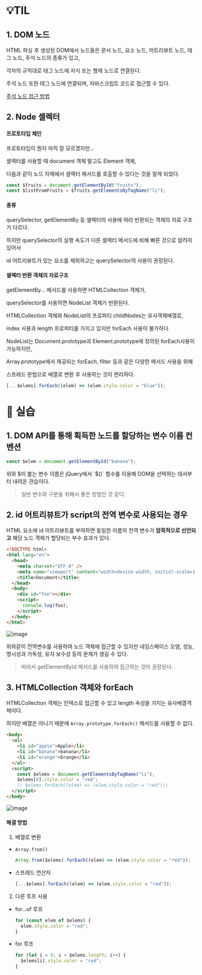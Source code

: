# 💡TIL

## 1. DOM 노드

HTML 파싱 후 생성된 DOM에서 노드들은 문서 노드, 요소 노드, 어트리뷰트 노드, 태그 노드, 주석 노드의 종류가 있고,

각자의 규칙대로 태그 노드에 자식 또는 형제 노드로 연결된다.

주석 노드 또한 태그 노드에 연결되며, 자바스크립트 코드로 접근할 수 있다.

[주석 노드 접근 방법](https://claude.ai/chat/6b3e46f5-3801-4fea-bd6f-c91697cecd56)

## 2. Node 셀렉터

#### 프로토타입 체인

프로토타입이 뭔지 아직 잘 모르겠지만...

셀렉터를 사용할 때 document 객체 말고도 Element 객체,

다음과 같이 노드 자체에서 셀렉터 메서드를 호출할 수 있다는 것을 알게 되었다.

```js
const $fruits = document.getElementById("fruits");
const $listFromFruits = $fruits.getElementsByTagName("li");
```

#### 종류

querySelector, getElementBy 등 셀렉터의 사용에 따라 반환되는 객체의 자료 구조가 다르다.

하지만 querySelector의 실행 속도가 다른 셀렉터 메서드에 비해 빠른 것으로 알려저 있어서

id 어트리뷰트가 있는 요소를 제외하고는 querySelector의 사용이 권장된다.

#### 셀렉터 반환 객체의 자료구조

getElementBy... 메서드를 사용하면 HTMLCollection 객체가,

querySelector를 사용하면 NodeList 객체가 반환된다.

HTMLCollection 객체와 NodeList의 프로퍼티 childNodes는 유사객체배열로,

index 사용과 length 프로퍼티를 가지고 있지만 forEach 사용이 불가하다.

NodeList는 Document.prototype과 Element.prototype에 정의된 forEach사용이 가능하지만,

Array.prototype에서 제공되는 forEach, filter 등과 같은 다양한 메서드 사용을 위해

스프레드 문법으로 배열로 변환 후 사용하는 것이 편리하다.

```js
[...$elems].forEach((elem) => (elem.style.color = "blue"));
```

# 📖 실습

## 1. DOM API를 통해 획득한 노드를 할당하는 변수 이름 컨벤션

```js
const $elem = document.getElementById("banana");
```

위와 $이 붙는 변수 이름은 jQuery에서 `$()` 함수를 이용해 DOM을 선택하는 데서부터 내려온 관습이다.

> 일반 변수와 구분을 위해서 좋은 방법인 것 같다.

## 2. id 어트리뷰트가 script의 전역 변수로 사용되는 경우

HTML 요소에 id 어트리뷰트를 부여하면 동일한 이름의 전역 변수가 **암묵적으로 선언되고** 해당 노드 객체가 할당되는 부수 효과가 있다.

```html
<!DOCTYPE html>
<html lang="en">
  <head>
    <meta charset="UTF-8" />
    <meta name="viewport" content="width=device-width, initial-scale=1.0" />
    <title>Document</title>
  </head>
  <body>
    <div id="foo"></div>
    <script>
      console.log(foo);
    </script>
  </body>
</html>
```

![image](https://github.com/user-attachments/assets/6b7d35c8-6cf4-465d-872c-fcf3870e0406)

위와같이 전역변수를 사용하여 노드 객체에 접근할 수 있지만 네임스페이스 오염, 성능, 명시성과 가독성, 유지 보수성 등의 문제가 생길 수 있다.

> 따라서 getElementById 메서드를 사용하여 접근하는 것이 권장된다.

## 3. HTMLCollection 객체와 forEach

HTMLCollection 객체는 인덱스로 접근할 수 있고 length 속성을 가지는 유사배열객체이다.

하지만 배열은 아니기 때문에 `Array.prototype.forEach()` 메서드를 사용할 수 없다.

```html
<body>
  <ul>
    <li id="apple">Apple</li>
    <li id="banana">banana</li>
    <li id="orange">Orange</li>
  </ul>
  <script>
    const $elems = document.getElementsByTagName("li");
    $elems[0].style.color = "red";
    // $elems.forEach((elem) => (elem.style.color = "red"));
  </script>
</body>
```

![image](https://github.com/user-attachments/assets/2e1f3b7e-dcad-49dc-b0a5-bd4ef6b416a9)

#### 해결 방법

1. 배열로 변환

- `Array.from()`

  ```js
  Array.from($elems).forEach((elem) => (elem.style.color = "red"));
  ```

- 스프레드 연산자

  ```js
  [...$elems].forEach((elem) => (elem.style.color = "red"));
  ```

2. 다른 루프 사용

- for...of 루프

  ```js
  for (const elem of $elems) {
    elem.style.color = "red";
  }
  ```

- for 루프

  ```js
  for (let i = 0; i < $elems.length; i++) {
    $elems[i].style.color = "red";
  }
  ```
